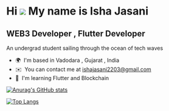 Hi ![](https://user-images.githubusercontent.com/18350557/176309783-0785949b-9127-417c-8b55-ab5a4333674e.gif)
My name is Isha Jasani
===================================================================================================================================  
WEB3 Developer , Flutter Developer
----------------------------------  
An undergrad student sailing through the ocean of tech waves  
* 🌍  I'm based in Vadodara , Gujarat , India 
* ✉️  You can contact me at [ishajasani2203@gmail.com](mailto:ishajasani2203@gmail.com)
* 🧠  I'm learning Flutter and Blockchain

[![Anurag's GitHub stats](https://github-readme-stats.vercel.app/api?username=ishajasani&show_icons=true&theme=transparent)](https://github.com/ishajasani/github-readme-stats)

[![Top Langs](https://github-readme-stats.vercel.app/api/top-langs/?username=ishajasani&layout=donut&theme=transparent)](https://github.com/ishajasani/github-readme-stats)


